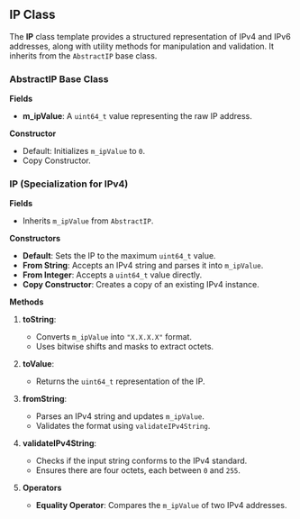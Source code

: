 
## **IP Class**

The **IP** class template provides a structured representation of IPv4 and IPv6 addresses, along with utility methods for manipulation and validation. It inherits from the `AbstractIP` base class.

### **AbstractIP Base Class**

**Fields**

- **m_ipValue**: A `uint64_t` value representing the raw IP address.

**Constructor**

- Default: Initializes `m_ipValue` to `0`.
- Copy Constructor.



### **IP (Specialization for IPv4)**

 **Fields**
- Inherits `m_ipValue` from `AbstractIP`.

 **Constructors**
- **Default**: Sets the IP to the maximum `uint64_t` value.
- **From String**: Accepts an IPv4 string and parses it into `m_ipValue`.
- **From Integer**: Accepts a `uint64_t` value directly.
- **Copy Constructor**: Creates a copy of an existing IPv4 instance.

 **Methods**
1. **toString**:
   - Converts `m_ipValue` into  `"X.X.X.X"` format.
   - Uses bitwise shifts and masks to extract octets.
2. **toValue**:
   - Returns the `uint64_t` representation of the IP.
3. **fromString**:
   - Parses an IPv4 string and updates `m_ipValue`.
   - Validates the format using `validateIPv4String`.
4. **validateIPv4String**:
   - Checks if the input string conforms to the IPv4 standard.
   - Ensures there are four octets, each between `0` and `255`.

5. **Operators**
    - **Equality Operator**: Compares the `m_ipValue` of two IPv4 addresses.

